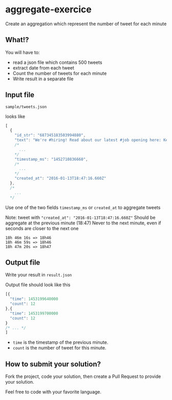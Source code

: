 # aggregate-exercice

Create an aggregation which represent the number of tweet for each minute

## What!?

You will have to:
* read a json file which contains 500 tweets
* extract date from each tweet
* Count the number of tweets for each minute
* Write result in a separate file

## Input file

`sample/tweets.json`

looks like

```js
[
  {
    "id_str": "687345183503994880",
    "text": "We're #hiring! Read about our latest #job opening here: Key Holder - https://t.co/DJUvBlpK7b #ElPaso, TX #CareerArc",
    /* 
      ...
    */
    "timestamp_ms": "1452710836660",
    /* 
      ...
    */
    "created_at": "2016-01-13T18:47:16.660Z"
  },
  /* 
    ...
  */
```

Use one of the two fields `timestamp_ms` or `created_at` to aggregate tweets

Note: tweet with `"created_at": "2016-01-13T18:47:16.660Z"`
Should be aggregate at the previous minute (18:47) 
Never to the next minute, even if seconds are closer to the next one

```
18h 46m 16s => 18h46
18h 46m 59s => 18h46
18h 47m 20s => 18h47
```

## Output file

Write your result in `result.json`

Output file should look like this
```js
[{
  "time": 1453199640000
  "count": 12
},{
  "time": 1453199700000
  "count": 12
}
/* ... */
]
```

* `time` is the timestamp of the previous minute.
* `count` is the number of tweet for this minute.


## How to submit your solution?

Fork the project, code your solution, then create a Pull Request to provide your solution.

Feel free to code with your favorite language.
